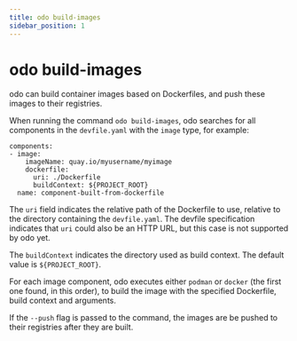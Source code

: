 ```yaml
---
title: odo build-images
sidebar_position: 1
---
```


# odo build-images

odo can build container images based on Dockerfiles, and push these images to their registries.

When running the command `odo build-images`, odo searches for all components in the `devfile.yaml` with the `image` type, for example:

```
components:
- image:
    imageName: quay.io/myusername/myimage
    dockerfile:
      uri: ./Dockerfile
      buildContext: ${PROJECT_ROOT}
  name: component-built-from-dockerfile
```

The `uri` field indicates the relative path of the Dockerfile to use, relative to the directory containing the `devfile.yaml`. The devfile specification indicates that `uri` could also be an HTTP URL, but this case is not supported by odo yet.

The `buildContext` indicates the directory used as build context. The default value is `${PROJECT_ROOT}`.

For each image component, odo executes either `podman` or `docker` (the first one found, in this order), to build the image with the specified Dockerfile, build context and arguments.

If the `--push` flag is passed to the command, the images are be pushed to their registries after they are built.

